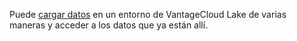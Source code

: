 Puede [cargar datos](jwm1694121113608.md) en un entorno de VantageCloud Lake de varias maneras y acceder a los datos que ya están allí.
